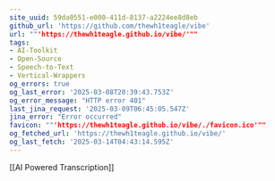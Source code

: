 ```yaml
---
site_uuid: 59da0551-e000-411d-8137-a2224ee8d8eb
github_url: 'https://github.com/thewh1teagle/vibe'
url: ""'https://thewh1teagle.github.io/vibe/'""
tags:
- AI-Toolkit
- Open-Source
- Speech-to-Text
- Vertical-Wrappers
og_errors: true
og_last_error: '2025-03-08T20:39:43.753Z'
og_error_message: "HTTP error 401"
last_jina_request: '2025-03-09T06:45:05.547Z'
jina_error: "Error occurred"
favicon: ""'https://thewh1teagle.github.io/vibe/./favicon.ico'""
og_fetched_url: 'https://thewh1teagle.github.io/vibe/'
og_last_fetch: '2025-03-14T04:43:14.595Z'
---
```



[[AI Powered Transcription]]
